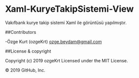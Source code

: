# Xaml-KuryeTakipSistemi-View
Vakıfbank kurye takip sistemi Xaml ile görüntüsü yapılmıştır.


##Contributors

-Özge Kurt (ozgeKrt) ozge.beydam@gmail.com

##License & copyright

Copyright (c) 2019 ozgeKrt Licensed under the MIT License.

© 2019 GitHub, Inc.
